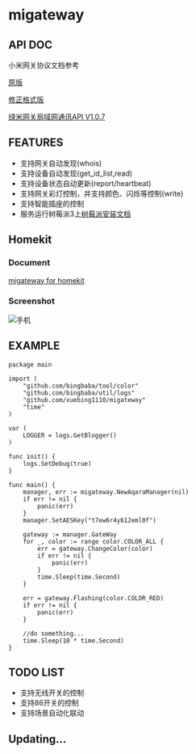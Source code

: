 # migateway
## API DOC
小米网关协议文档参考

[原版](https://github.com/louisZL/lumi-gateway-local-api) 

[修正格式版](https://github.com/xuebing1110/lumi-gateway-local-api)

[绿米网关局域网通讯API V1.0.7](https://cdn.cnbj2.fds.api.mi-img.com/lumiaiot/common/gateway/%E7%BB%BF%E7%B1%B3%E7%BD%91%E5%85%B3%E5%B1%80%E5%9F%9F%E7%BD%91%E9%80%9A%E4%BF%A1%E5%8D%8F%E8%AE%AEV1.0.7_2017.05.25_01.doc)

## FEATURES
* 支持网关自动发现(whois)
* 支持设备自动发现(get_id_list,read)
* 支持设备状态自动更新(report/heartbeat)
* 支持网关彩灯控制，并支持颜色、闪烁等控制(write)
* 支持智能插座的控制
* 服务运行树莓派3上[树莓派安装文档](http://blog.bingbaba.com/post/diy/raspberrypi/)

## Homekit

### Document
[migateway for homekit](https://github.com/xuebing1110/gohomekit)

### Screenshot
![手机](http://download.bingbaba.com/images/homekit_iphone.png)

## EXAMPLE
```golang
package main

import (
    "github.com/bingbaba/tool/color"
    "github.com/bingbaba/util/logs"
    "github.com/xuebing1110/migateway"
    "time"
)

var (
    LOGGER = logs.GetBlogger()
)

func init() {
    logs.SetDebug(true)
}

func main() {
    manager, err := migateway.NewAqaraManager(nil)
    if err != nil {
        panic(err)
    }
    manager.SetAESKey("t7ew6r4y612eml0f")

    gateway := manager.GateWay
    for _, color := range color.COLOR_ALL {
        err = gateway.ChangeColor(color)
        if err != nil {
            panic(err)
        }
        time.Sleep(time.Second)
    }

    err = gateway.Flashing(color.COLOR_RED)
    if err != nil {
        panic(err)
    }

    //do something...
    time.Sleep(10 * time.Second)
}

```

## TODO LIST
* 支持无线开关的控制
* 支持86开关的控制
* 支持场景自动化联动

## Updating...